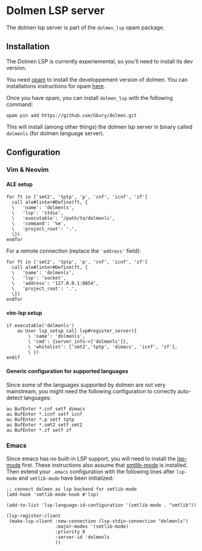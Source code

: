 
# Dolmen LSP server

The dolmen lsp server is part of the `dolmen_lsp` opam package.

## Installation

The Dolmen LSP is currently experiemental, so you'll need to install its dev version.

You need [opam](https://opam.ocaml.org/) to install the developpement version of dolmen.
You can installations instructions for opam [here](https://opam.ocaml.org/doc/Install.html).

Once you have opam, you can install `dolmen_lsp` with the following command:

    opam pin add https://github.com/Gbury/dolmen.git

This will install (among other things) the dolmen lsp server in binary called
`dolmenls` (for dolmen language server).

## Configuration

### Vim & Neovim

#### ALE setup

```vim
for ft in ['smt2', 'tptp', 'p', 'cnf', 'icnf', 'zf']
  call ale#linter#Define(ft, {
  \   'name': 'dolmenls',
  \   'lsp': 'stdio',
  \   'executable': '/path/to/dolmenls',
  \   'command': '%e',
  \   'project_root': '.',
  \})
endfor
```

For a remote connection (replace the `'address'` field):

```vim
for ft in ['smt2', 'tptp', 'p', 'cnf', 'icnf', 'zf']
  call ale#linter#Define(ft, {
  \   'name': 'dolmenls',
  \   'lsp': 'socket', 
  \   'address': '127.0.0.1:8854',
  \   'project_root': '.',
  \})
endfor
```

#### vim-lsp setup

```vim
if executable('dolmenls')
    au User lsp_setup call lsp#register_server({
        \ 'name': 'dolmenls',
        \ 'cmd': {server_info->['dolmenls']},
        \ 'whitelist': ['smt2','tptp', 'dimacs', 'icnf', 'zf'],
        \ })
endif
```

#### Generic configuration for supported languages

Since some of the languages supported by dolmen are not very mainstream,
you might need the following configuration to correctly auto-detect languages:

```vim
au BufEnter *.cnf setf dimacs
au BufEnter *.icnf setf icnf
au BufEnter *.p setf tptp
au BufEnter *.smt2 setf smt2
au BufEnter *.zf setf zf
```

### Emacs

Since emacs has no built-in LSP support, you will need to install
the [lsp-mode](https://github.com/emacs-lsp/lsp-mode) first. These instructions also
assume that [smtlib-mode](https://github.com/mebsout/smtlib-mode) is installed. Then extend your
`.emacs` configuration with the following lines after `lsp-mode` and `smtlib-mode` have been initialized:

```
;; connect dolmen as lsp backend for smtlib-mode
(add-hook 'smtlib-mode-hook #'lsp)

(add-to-list 'lsp-language-id-configuration '(smtlib-mode . "smtlib"))

(lsp-register-client
 (make-lsp-client :new-connection (lsp-stdio-connection "dolmenls")
                  :major-modes '(smtlib-mode)
                  :priority 0
                  :server-id 'dolmenls
                  ))
```

